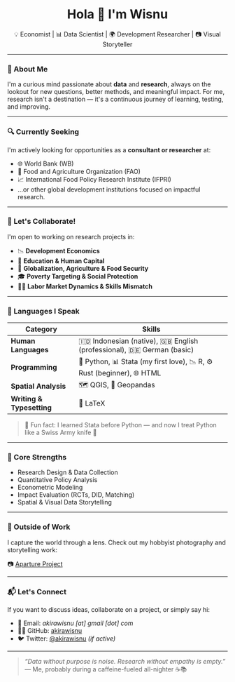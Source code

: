 <h1 align="center">Hola 👋 I'm Wisnu</h1>

<p align="center">💡 Economist | 📊 Data Scientist | 🌍 Development Researcher | 📷 Visual Storyteller</p>

---

### 🚀 About Me

I'm a curious mind passionate about **data** and **research**, always on the lookout for new questions, better methods, and meaningful impact. For me, research isn't a destination — it's a continuous journey of learning, testing, and improving.

---

### 🔍 Currently Seeking

I'm actively looking for opportunities as a **consultant or researcher** at:
- 🌐 World Bank (WB)
- 🌾 Food and Agriculture Organization (FAO)
- 📈 International Food Policy Research Institute (IFPRI)
- …or other global development institutions focused on impactful research.

---

### 🤝 Let's Collaborate!

I'm open to working on research projects in:
- 📉 **Development Economics**
- 🧠 **Education & Human Capital**
- 🍚 **Globalization, Agriculture & Food Security**
- 🎓 **Poverty Targeting & Social Protection**
- 🧑‍🏭 **Labor Market Dynamics & Skills Mismatch**

---

### 🧠 Languages I Speak

| Category              | Skills |
|-----------------------|--------|
| **Human Languages**   | 🇮🇩 Indonesian (native), 🇬🇧 English (professional), 🇩🇪 German (basic) |
| **Programming**       | 🐍 Python, 📊 Stata (my first love), 📉 R, ⚙️ Rust (beginner), 🌐 HTML |
| **Spatial Analysis**  | 🗺️ QGIS, 🐼 Geopandas |
| **Writing & Typesetting** | 📄 LaTeX |

> 💬 Fun fact: I learned Stata before Python — and now I treat Python like a Swiss Army knife 🧰

---

### 🎯 Core Strengths

- Research Design & Data Collection
- Quantitative Policy Analysis
- Econometric Modeling
- Impact Evaluation (RCTs, DID, Matching)
- Spatial & Visual Data Storytelling

---

### 📸 Outside of Work

I capture the world through a lens. Check out my hobbyist photography and storytelling work:

📷 [Aparture Project](https://apartureproject.pixieset.com/)

---

### 📬 Let's Connect

If you want to discuss ideas, collaborate on a project, or simply say hi:

- 📨 Email: *akirawisnu [at] gmail [dot] com*
- 🧑‍💻 GitHub: [akirawisnu](https://github.com/akirawisnu)
- 🐦 Twitter: [@akirawisnu](https://twitter.com/akirawisnu) *(if active)*

---

> _“Data without purpose is noise. Research without empathy is empty.”_  
> — Me, probably during a caffeine-fueled all-nighter ☕📚


